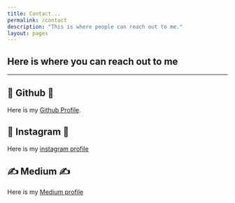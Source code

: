 ```yaml
---
title: Contact...
permalink: /contact
description: "This is where people can reach out to me."
layout: pages
---
```


## Here is where you can reach out to me

---

## 🤖 Github 🤖

Here is my [Github Profile](https://github.com/eviepk12).

## 🤳 Instagram 🤳

Here is my [instagram profile](https://www.instagram.com/eviepk12/)

## ✍️ Medium ✍️

Here is my [Medium profile](https://www.medium.com/@eviepk12/)